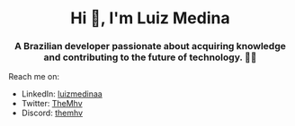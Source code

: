<h1 align="center">Hi 👋, I'm Luiz Medina</h1>

<h3 align="center">
  A Brazilian developer passionate about acquiring knowledge and contributing to
  the future of technology. 👨‍💻
</h3>

Reach me on:
- LinkedIn: [luizmedinaa](https://www.linkedin.com/in/luizmedinaa/)
- Twitter: [TheMhv](https://twitter.com/TheMhv)
- Discord: [themhv](https://discordapp.com/users/230145118814863362)

<!-- <a href="https://gitpilled.vercel.app/TheMhv">
  <img align="top" style="padding-top:2rem"  src="https://gitpilled.vercel.app/TheMhv/opengraph-image"/>
</a> -->
